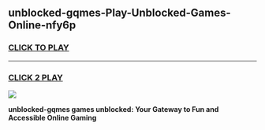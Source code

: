 
## unblocked-gqmes-Play-Unblocked-Games-Online-nfy6p
<h3>
<a href="https://premium76.site?title=unblocked-gqmes&ref=25A">CLICK TO PLAY</a></h3>
<hr>

<h3>
<a href="https://premium76.site?title=unblocked-gqmes&ref=25A">CLICK 2 PLAY</a>
  
</h3>

<a href="https://premium76.site?title=unblocked-gqmes&ref=25A"><img src="https://clearcache.store/games.png"></a>


**unblocked-gqmes games unblocked: Your Gateway to Fun and Accessible Online Gaming**
